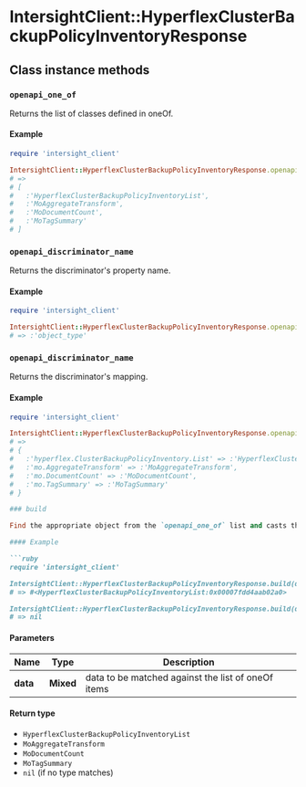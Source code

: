 # IntersightClient::HyperflexClusterBackupPolicyInventoryResponse

## Class instance methods

### `openapi_one_of`

Returns the list of classes defined in oneOf.

#### Example

```ruby
require 'intersight_client'

IntersightClient::HyperflexClusterBackupPolicyInventoryResponse.openapi_one_of
# =>
# [
#   :'HyperflexClusterBackupPolicyInventoryList',
#   :'MoAggregateTransform',
#   :'MoDocumentCount',
#   :'MoTagSummary'
# ]
```

### `openapi_discriminator_name`

Returns the discriminator's property name.

#### Example

```ruby
require 'intersight_client'

IntersightClient::HyperflexClusterBackupPolicyInventoryResponse.openapi_discriminator_name
# => :'object_type'
```

### `openapi_discriminator_name`

Returns the discriminator's mapping.

#### Example

```ruby
require 'intersight_client'

IntersightClient::HyperflexClusterBackupPolicyInventoryResponse.openapi_discriminator_mapping
# =>
# {
#   :'hyperflex.ClusterBackupPolicyInventory.List' => :'HyperflexClusterBackupPolicyInventoryList',
#   :'mo.AggregateTransform' => :'MoAggregateTransform',
#   :'mo.DocumentCount' => :'MoDocumentCount',
#   :'mo.TagSummary' => :'MoTagSummary'
# }

### build

Find the appropriate object from the `openapi_one_of` list and casts the data into it.

#### Example

```ruby
require 'intersight_client'

IntersightClient::HyperflexClusterBackupPolicyInventoryResponse.build(data)
# => #<HyperflexClusterBackupPolicyInventoryList:0x00007fdd4aab02a0>

IntersightClient::HyperflexClusterBackupPolicyInventoryResponse.build(data_that_doesnt_match)
# => nil
```

#### Parameters

| Name | Type | Description |
| ---- | ---- | ----------- |
| **data** | **Mixed** | data to be matched against the list of oneOf items |

#### Return type

- `HyperflexClusterBackupPolicyInventoryList`
- `MoAggregateTransform`
- `MoDocumentCount`
- `MoTagSummary`
- `nil` (if no type matches)

